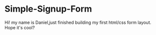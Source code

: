 # Simple-Signup-Form

Hi! my name is Daniel,just finished building my first html/css form layout.
Hope it's cool?
